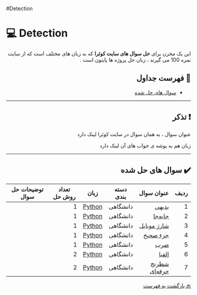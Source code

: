 #Detection

# :computer: Detection

<div dir="rtl">

این یک مخزن برای **حل سوال های سایت کوئرا** که به زبان های مختلف است که از سایت نمره 100 می گیرند ، زبان حل پروژه ها
پایتون است .

## :mag_right: فهرست جداول

* [سوال های حل شده](#heavy_check_mark-سوال-های-حل-شده)

***

## :exclamation: تذکر


عنوان سوال ، به همان سوال در سایت کوئرا لینک دارد

زبان هم به پوشه ی جواب های آن لینک دارد

***

## :heavy_check_mark: سوال های حل شده

ردیف | عنوان سوال | دسته بندی | زبان | تعداد روش حل | توضیحات حل سوال
 --- | --- | --- | --- | --- | --- 
1 | [بدیهی](https://b2n.ir/badihi-quera) | دانشگاهی | [Python](https://b2n.ir/badihi2) | 1 |
2 | [جابه‌جا](https://b2n.ir/jabeja-quera) | دانشگاهی | [Python](https://b2n.ir/jabeja) | 1 |
3 | [شارژ موبایل](https://b2n.ir/sharjmobile-quera) | دانشگاهی | [Python](https://b2n.ir/sharjmobile) | 1 |
4 | [جزء صحیح](https://b2n.ir/jozysahih-quera) | دانشگاهی | [Python](https://b2n.ir/jozysahih) | 1 |
5 | [ضرب](https://b2n.ir/zarb-quera) | دانشگاهی | [Python](https://b2n.ir/zarb1) | 1 |
6 | [الفبا](https://b2n.ir/alepha-quera) | دانشگاهی | [Python](https://b2n.ir/alepha) | 2 |
7 | [شطرنج حرفه‌ای](https://b2n.ir/shatranj-quera) | دانشگاهی | [Python](https://b2n.ir/shatranj12) | 2 |
 
 [:back: بازگشت به فهرست](#mag_right-فهرست-جداول)
